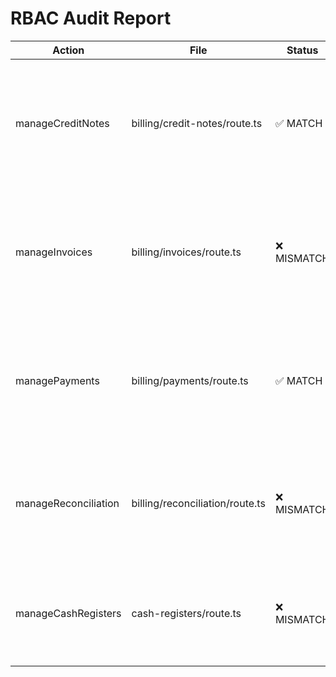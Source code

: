 # RBAC Audit Report

| Action | File | Status | Details |
|--------|------|--------|---------|
| manageCreditNotes | billing/credit-notes/route.ts | ✅ MATCH | **Hardcoded:** SUPER_ADMIN, ADMIN, MANAGER, ACCOUNTANT <br> **Centralized:** SUPER_ADMIN, ADMIN, MANAGER, ACCOUNTANT |
| manageInvoices | billing/invoices/route.ts | ❌ MISMATCH | **Hardcoded:** SUPER_ADMIN, ADMIN, MANAGER, CASHIER <br> **Centralized:** SUPER_ADMIN, ADMIN, MANAGER, ACCOUNTANT |
| managePayments | billing/payments/route.ts | ✅ MATCH | **Hardcoded:** SUPER_ADMIN, ADMIN, MANAGER, ACCOUNTANT <br> **Centralized:** SUPER_ADMIN, ADMIN, MANAGER, ACCOUNTANT |
| manageReconciliation | billing/reconciliation/route.ts | ❌ MISMATCH | **Hardcoded:** SUPER_ADMIN, ADMIN, MANAGER, ACCOUNTANT <br> **Centralized:** SUPER_ADMIN, ADMIN, ACCOUNTANT |
| manageCashRegisters | cash-registers/route.ts | ❌ MISMATCH | **Hardcoded:** SUPER_ADMIN, ADMIN <br> **Centralized:** SUPER_ADMIN, ADMIN, MANAGER, CASHIER |
